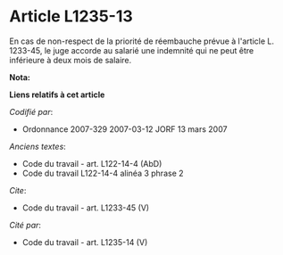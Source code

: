 # Article L1235-13

En cas de non-respect de la priorité de réembauche prévue à l'article L. 1233-45, le juge accorde au salarié une indemnité
qui ne peut être inférieure à deux mois de salaire.

**Nota:**



**Liens relatifs à cet article**

_Codifié par_:

  - Ordonnance 2007-329 2007-03-12 JORF 13 mars 2007

_Anciens textes_:

  - Code du travail - art. L122-14-4 (AbD)
  - Code du travail L122-14-4 alinéa 3 phrase 2

_Cite_:

  - Code du travail - art. L1233-45 (V)

_Cité par_:

  - Code du travail - art. L1235-14 (V)
